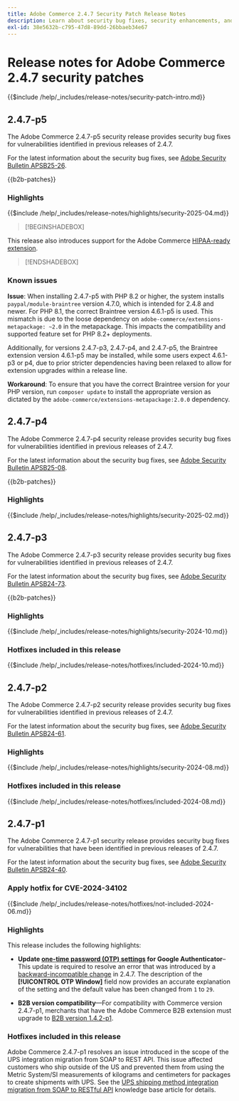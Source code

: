```yaml
---
title: Adobe Commerce 2.4.7 Security Patch Release Notes
description: Learn about security bug fixes, security enhancements, and other security related updates included in the security patch releases for Adobe Commerce version 2.4.7.
exl-id: 38e5632b-c795-47d8-89dd-26bbaeb34e67
---
```

# Release notes for Adobe Commerce 2.4.7 security patches

{{$include /help/_includes/release-notes/security-patch-intro.md}}

## 2.4.7-p5

The Adobe Commerce 2.4.7-p5 security release provides security bug fixes for vulnerabilities identified in previous releases of 2.4.7.

For the latest information about the security bug fixes, see [Adobe Security Bulletin APSB25-26](https://helpx.adobe.com/security/products/magento/apsb25-26.html).

{{b2b-patches}}

### Highlights

{{$include /help/_includes/release-notes/highlights/security-2025-04.md}}

>[!BEGINSHADEBOX]

This release also introduces support for the Adobe Commerce [HIPAA-ready extension](https://experienceleague.adobe.com/en/docs/commerce-admin/start/compliance/hipaa-ready-service/overview).

>[!ENDSHADEBOX]

### Known issues

**Issue**: When installing 2.4.7-p5 with PHP 8.2 or higher, the system installs `paypal/module-braintree` version 4.7.0, which is intended for 2.4.8 and newer. For PHP 8.1, the correct Braintree version 4.6.1-p5 is used. This mismatch is due to the loose dependency on `adobe-commerce/extensions-metapackage: ~2.0` in the metapackage. This impacts the compatibility and supported feature set for PHP 8.2+ deployments.<!-- ACPLTSRV-6276) -->

Additionally, for versions 2.4.7-p3, 2.4.7-p4, and 2.4.7-p5, the Braintree extension version 4.6.1-p5 may be installed, while some users expect 4.6.1-p3 or p4, due to prior stricter dependencies having been relaxed to allow for extension upgrades within a release line. <!-- AC-14430 -->

**Workaround**: To ensure that you have the correct Braintree version for your PHP version, run `composer update` to install the appropriate version as dictated by the `adobe-commerce/extensions-metapackage:2.0.0` dependency.

## 2.4.7-p4

The Adobe Commerce 2.4.7-p4 security release provides security bug fixes for vulnerabilities identified in previous releases of 2.4.7.

For the latest information about the security bug fixes, see [Adobe Security Bulletin APSB25-08](https://helpx.adobe.com/security/products/magento/apsb25-08.html).

{{b2b-patches}}

### Highlights

{{$include /help/_includes/release-notes/highlights/security-2025-02.md}}

## 2.4.7-p3

The Adobe Commerce 2.4.7-p3 security release provides security bug fixes for vulnerabilities identified in previous releases of 2.4.7.

For the latest information about the security bug fixes, see [Adobe Security Bulletin APSB24-73](https://helpx.adobe.com/security/products/magento/apsb24-73.html).

{{b2b-patches}}

### Highlights

{{$include /help/_includes/release-notes/highlights/security-2024-10.md}}

### Hotfixes included in this release

{{$include /help/_includes/release-notes/hotfixes/included-2024-10.md}}

## 2.4.7-p2

The Adobe Commerce 2.4.7-p2 security release provides security bug fixes for vulnerabilities identified in previous releases of 2.4.7.

For the latest information about the security bug fixes, see [Adobe Security Bulletin APSB24-61](https://helpx.adobe.com/security/products/magento/apsb24-61.html).

### Highlights

{{$include /help/_includes/release-notes/highlights/security-2024-08.md}}

### Hotfixes included in this release

{{$include /help/_includes/release-notes/hotfixes/included-2024-08.md}}

## 2.4.7-p1

The Adobe Commerce 2.4.7-p1 security release provides security bug fixes for vulnerabilities that have been identified in previous releases of 2.4.7.

For the latest information about the security bug fixes, see [Adobe Security Bulletin APSB24-40](https://helpx.adobe.com/security/products/magento/apsb24-40.html).

### Apply hotfix for CVE-2024-34102

{{$include /help/_includes/release-notes/hotfixes/not-included-2024-06.md}}

### Highlights

This release includes the following highlights:

* **Update [one-time password (OTP) settings](https://experienceleague.adobe.com/en/docs/commerce-admin/systems/security/2fa/security-two-factor-authentication#google) for Google Authenticator**–This update is required to resolve an error that was introduced by a [backward-incompatible change](https://developer.adobe.com/commerce/php/development/backward-incompatible-changes/highlights/#new-system-configuration-validation-for-two-factor-authentication-otp_window-value) in 2.4.7. The description of the **[!UICONTROL OTP Window]** field now provides an accurate explanation of the setting and the default value has been changed from `1` to `29`.

* **B2B version compatibility**—For compatibility with Commerce version 2.4.7-p1, merchants that have the Adobe Commerce B2B extension must upgrade to [B2B version 1.4.2-p1](https://experienceleague.adobe.com/en/docs/commerce-admin/b2b/release-notes#b2b-v142-p1).

### Hotfixes included in this release

Adobe Commerce 2.4.7-p1 resolves an issue introduced in the scope of the UPS integration migration from SOAP to REST API. This issue affected customers who ship outside of the US and prevented them from using the Metric System/SI measurements of kilograms and centimeters for packages to create shipments with UPS. See the [UPS shipping method integration migration from SOAP to RESTful API](https://experienceleague.adobe.com/en/docs/commerce-knowledge-base/kb/troubleshooting/known-issues-patches-attached/ups-shipping-method-integration-migration-from-soap-to-restful-api) knowledge base article for details.
